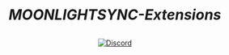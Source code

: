 <div align="center">

# *MOONLIGHTSYNC-Extensions*

##


##

[![Discord](https://invidget.switchblade.xyz/5Hus6fM)](https://discord.gg/5Hus6fM)

</div>


